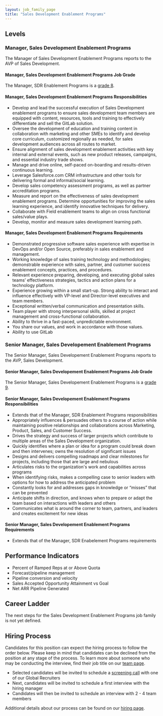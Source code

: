 ```yaml
---
layout: job_family_page
title: "Sales Development Enablement Programs"
---
```


## Levels

### Manager, Sales Development Enablement Programs

The Manager of Sales Development Enablement Programs reports to the AVP of Sales Development.

#### Manager, Sales Development Enablement Programs Job Grade

The Manager, SDR Enablement Programs is a [grade 8](/handbook/total-rewards/compensation/compensation-calculator/#gitlab-job-grades).

#### Manager, Sales Development Enablement Programs Responsibilities

* Develop and lead the successful execution of Sales Development enablement programs to ensure sales development team members are equipped with content, resources, tools and training to effectively differentiate and sell the GitLab solution.
* Oversee the development of education and training content in collaboration with marketing and other SMEs to identify and develop core curriculum, customized regionally as needed, for sales development audiences across all routes to market.
* Ensure alignment of sales development enablement activities with key internal and external events, such as new product releases, campaigns, and essential industry trade shows.
* Manage and drive online, self-paced on-boarding and results-driven continuous learning.
* Leverage Salesforce.com CRM infrastructure and other tools for delivering formal and informal/social learning.
* Develop sales competency assessment programs, as well as partner accreditation programs.
* Measure and report on the effectiveness of sales development enablement programs. Determine opportunities for improving the sales learning experience, and identify innovative techniques for delivery.
* Collaborate with Field enablement teams to align on cross functional sales/value plays.
* Develop, monitor and measure sales development learning path.

#### Manager, Sales Development Enablement Programs Requirements

* Demonstrated progressive software sales experience with expertise in DevOps and/or Open Source, preferably in sales enablement and management.
* Working knowledge of sales training technology and methodologies; demonstrable experience with sales, partner, and customer success enablement concepts, practices, and procedures.
* Relevant experience preparing, developing, and executing global sales teams’ effectiveness strategies, tactics and action plans for a technology platform.
* Experience growing within a small start-up. Strong ability to interact and influence effectively with VP-level and Director-level executives and team members.
* Exceptional written/verbal communication and presentation skills.
* Team player with strong interpersonal skills, skilled at project management and cross-functional collaboration.
* Ability to thrive in a fast-paced, unpredictable environment.
* You share our values, and work in accordance with those values.
* Ability to use GitLab

### Senior Manager, Sales Developement Enablement Programs

The Senior Manager, Sales Developement Enablement Programs reports to the AVP, Sales Development.

#### Senior Manager, Sales Developement Enablement Programs Job Grade

The Senior Manager, Sales Developement Enablement Programs is a [grade 9](/handbook/total-rewards/compensation/compensation-calculator/#gitlab-job-grades).

#### Senior Manager, Sales Developement Enablement Programs Responsibilities 

* Extends that of the Manager, SDR Enablement Programs responsibilities
* Appropriately influences & persuades others to a course of action while maintaining positive relationships and collaborations across Marketing, Product, Sales, and Customer Success.
* Drives the strategy and success of larger projects which contribute to multiple areas of the Sales Development organization.
* Quickly identifies where a plan or idea for a program could break down and then intervenes; owns the resolution of significant issues
* Designs and delivers compelling roadmaps and clear milestones for projects, including those that are large and nebulous
* Articulates risks to the organization's work and capabilities across programs
* When identifying risks, makes a compelling case to senior leaders with options for how to address the anticipated problem
* Constantly looks for and addresses gaps in knowledge or “misses” that can be prevented
* Anticipate shifts in direction, and knows when to prepare or adapt the team based on interactions with leaders and others
* Communicates what is around the corner to team, partners, and leaders and creates excitement for new ideas

#### Senior Manager, Sales Developement Enablement Programs Requirements

* Extends that of the Manager, SDR Enabelement Programs requirements

## Performance Indicators

* Percent of Ramped Reps at or Above Quota
* Forecast/pipeline management
* Pipeline conversion and velocity
* Sales Accepted Opportunity Attainment vs Goal
* Net ARR Pipeline Generated

## Career Ladder

The next steps for the Sales Development Enablement Programs job family is not yet defined.

## Hiring Process
 
Candidates for this position can expect the hiring process to follow the order below. Please keep in mind that candidates can be declined from the position at any stage of the process. To learn more about someone who may be conducting the interview, find their job title on our [team page](/company/team).
 
* Selected candidates will be invited to schedule a [screening call](/handbook/hiring/#screening-call) with one of our Global Recruiters
* Next, candidates will be invited to schedule a first interview with the hiring manager
* Candidates will then be invited to schedule an interview with 2 - 4 team members
 
Additional details about our process can be found on our [hiring page](/handbook/hiring/).
